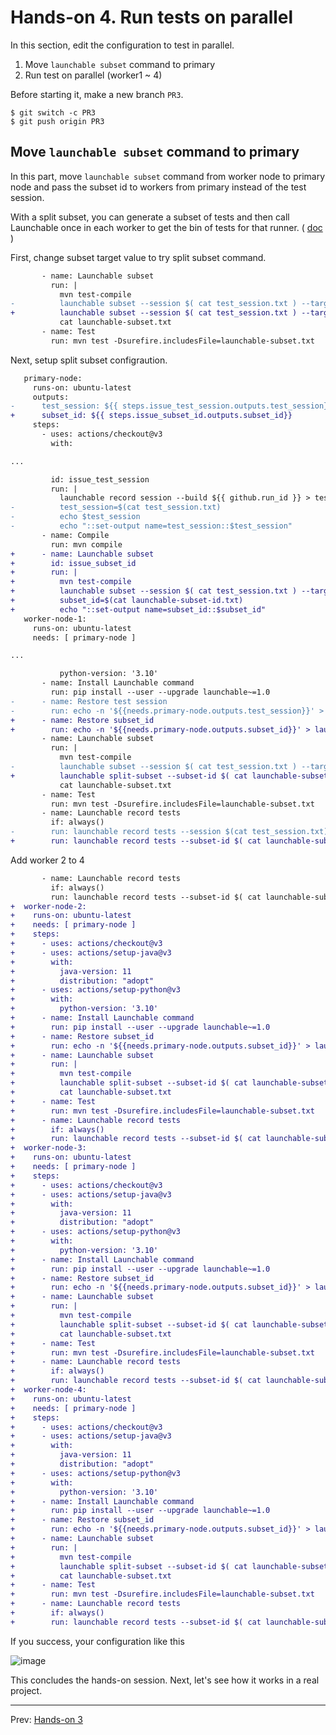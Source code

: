 # Hands-on 4. Run tests on parallel

In this section, edit the configuration to test in parallel.

1. Move `launchable subset` command to primary
1. Run test on parallel (worker1 ~ 4)

Before starting it, make a new branch `PR3`.

```
$ git switch -c PR3
$ git push origin PR3
```

## Move `launchable subset` command to primary

In this part, move `launchable subset` command from worker node to primary node and pass the subset id to workers from primary instead of the test session.

With a split subset, you can generate a subset of  tests and then call Launchable once in each worker to get the bin of tests for that runner. ( [doc](https://docs.launchableinc.com/features/predictive-test-selection/requesting-and-running-a-subset-of-tests/replacing-static-parallel-suites-with-a-dynamic-parallel-subset) )

First, change subset target value to try split subset command.

```diff
       - name: Launchable subset
         run: |
           mvn test-compile
-          launchable subset --session $( cat test_session.txt ) --target 25% maven --test-compile-created-file target/maven-status/maven-compiler-plugin/testCompile/default-testCompile/createdFiles.lst > launchable-subset.txt
+          launchable subset --session $( cat test_session.txt ) --target 75% maven --test-compile-created-file target/maven-status/maven-compiler-plugin/testCompile/default-testCompile/createdFiles.lst > launchable-subset.txt
           cat launchable-subset.txt
       - name: Test
         run: mvn test -Dsurefire.includesFile=launchable-subset.txt
```

Next, setup split subset configraution.

```diff
   primary-node:
     runs-on: ubuntu-latest
     outputs:
-      test_session: ${{ steps.issue_test_session.outputs.test_session}}
+      subset_id: ${{ steps.issue_subset_id.outputs.subset_id}}
     steps:
       - uses: actions/checkout@v3
         with:

...

         id: issue_test_session
         run: |
           launchable record session --build ${{ github.run_id }} > test_session.txt
-          test_session=$(cat test_session.txt)
-          echo $test_session
-          echo "::set-output name=test_session::$test_session"
       - name: Compile
         run: mvn compile
+      - name: Launchable subset
+        id: issue_subset_id
+        run: |
+          mvn test-compile
+          launchable subset --session $( cat test_session.txt ) --target 75% --split maven --test-compile-created-file target/maven-status/maven-compiler-plugin/testCompile/default-testCompile/createdFiles.lst > launchable-subset-id.txt
+          subset_id=$(cat launchable-subset-id.txt)
+          echo "::set-output name=subset_id::$subset_id"
   worker-node-1:
     runs-on: ubuntu-latest
     needs: [ primary-node ]

...

           python-version: '3.10'
       - name: Install Launchable command
         run: pip install --user --upgrade launchable~=1.0
-      - name: Restore test session
-        run: echo -n '${{needs.primary-node.outputs.test_session}}' > test_session.txt
+      - name: Restore subset_id
+        run: echo -n '${{needs.primary-node.outputs.subset_id}}' > launchable-subset-id.txt
       - name: Launchable subset
         run: |
           mvn test-compile
-          launchable subset --session $( cat test_session.txt ) --target 75% maven --test-compile-created-file target/maven-status/maven-compiler-plugin/testCompile/default-testCompile/createdFiles.lst > launchable-subset.txt
+          launchable split-subset --subset-id $( cat launchable-subset-id.txt ) --bin 1/4 maven  > launchable-subset.txt
           cat launchable-subset.txt
       - name: Test
         run: mvn test -Dsurefire.includesFile=launchable-subset.txt
       - name: Launchable record tests
         if: always()
-        run: launchable record tests --session $(cat test_session.txt) maven ./**/target/surefire-reports
+        run: launchable record tests --subset-id $( cat launchable-subset-id.txt ) maven ./**/target/surefire-reports
```

Add worker 2 to 4

```diff
       - name: Launchable record tests
         if: always()
         run: launchable record tests --subset-id $( cat launchable-subset-id.txt ) maven ./**/target/surefire-reports
+  worker-node-2:
+    runs-on: ubuntu-latest
+    needs: [ primary-node ]
+    steps:
+      - uses: actions/checkout@v3
+      - uses: actions/setup-java@v3
+        with:
+          java-version: 11
+          distribution: "adopt"
+      - uses: actions/setup-python@v3
+        with:
+          python-version: '3.10'
+      - name: Install Launchable command
+        run: pip install --user --upgrade launchable~=1.0
+      - name: Restore subset_id
+        run: echo -n '${{needs.primary-node.outputs.subset_id}}' > launchable-subset-id.txt
+      - name: Launchable subset
+        run: |
+          mvn test-compile
+          launchable split-subset --subset-id $( cat launchable-subset-id.txt ) --bin 2/4 maven  > launchable-subset.txt
+          cat launchable-subset.txt
+      - name: Test
+        run: mvn test -Dsurefire.includesFile=launchable-subset.txt
+      - name: Launchable record tests
+        if: always()
+        run: launchable record tests --subset-id $( cat launchable-subset-id.txt ) maven ./**/target/surefire-reports
+  worker-node-3:
+    runs-on: ubuntu-latest
+    needs: [ primary-node ]
+    steps:
+      - uses: actions/checkout@v3
+      - uses: actions/setup-java@v3
+        with:
+          java-version: 11
+          distribution: "adopt"
+      - uses: actions/setup-python@v3
+        with:
+          python-version: '3.10'
+      - name: Install Launchable command
+        run: pip install --user --upgrade launchable~=1.0
+      - name: Restore subset_id
+        run: echo -n '${{needs.primary-node.outputs.subset_id}}' > launchable-subset-id.txt
+      - name: Launchable subset
+        run: |
+          mvn test-compile
+          launchable split-subset --subset-id $( cat launchable-subset-id.txt ) --bin 3/4 maven  > launchable-subset.txt
+          cat launchable-subset.txt
+      - name: Test
+        run: mvn test -Dsurefire.includesFile=launchable-subset.txt
+      - name: Launchable record tests
+        if: always()
+        run: launchable record tests --subset-id $( cat launchable-subset-id.txt ) maven ./**/target/surefire-reports
+  worker-node-4:
+    runs-on: ubuntu-latest
+    needs: [ primary-node ]
+    steps:
+      - uses: actions/checkout@v3
+      - uses: actions/setup-java@v3
+        with:
+          java-version: 11
+          distribution: "adopt"
+      - uses: actions/setup-python@v3
+        with:
+          python-version: '3.10'
+      - name: Install Launchable command
+        run: pip install --user --upgrade launchable~=1.0
+      - name: Restore subset_id
+        run: echo -n '${{needs.primary-node.outputs.subset_id}}' > launchable-subset-id.txt
+      - name: Launchable subset
+        run: |
+          mvn test-compile
+          launchable split-subset --subset-id $( cat launchable-subset-id.txt ) --bin 4/4 maven  > launchable-subset.txt
+          cat launchable-subset.txt
+      - name: Test
+        run: mvn test -Dsurefire.includesFile=launchable-subset.txt
+      - name: Launchable record tests
+        if: always()
+        run: launchable record tests --subset-id $( cat launchable-subset-id.txt ) maven ./**/target/surefire-reports
```

If you success, your configuration like this

![image](https://user-images.githubusercontent.com/536667/192206848-ebafacf9-6702-4f12-8f35-29a2e2f63bf3.png)

This concludes the hands-on session. Next, let's see how it works in a real project.

___

Prev: [Hands-on 3](HANDSON3.md)


